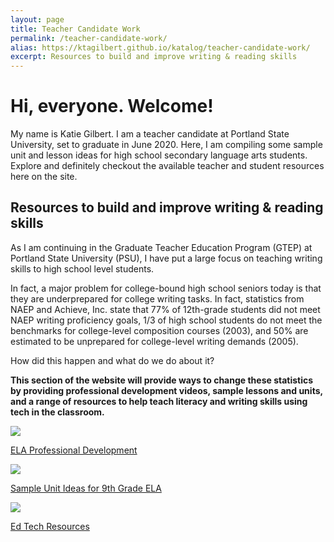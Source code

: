 ```yaml
---
layout: page
title: Teacher Candidate Work
permalink: /teacher-candidate-work/
alias: https://ktagilbert.github.io/katalog/teacher-candidate-work/
excerpt: Resources to build and improve writing & reading skills
---
```


<div class="candidate-work-content">
<h1>
  Hi, everyone. Welcome!
</h1>
  <p>
    My name is Katie Gilbert. I am a teacher candidate at Portland State University, set to graduate in June 2020. Here, I am compiling some sample unit and lesson ideas for high school secondary language arts students. Explore and definitely checkout the available teacher and student resources here on the site.
  </p>
<h2>
  Resources to build and improve writing & reading skills
</h2>
<p>
  As I am continuing in the Graduate Teacher Education Program (GTEP) at Portland State University (PSU), I have put a large focus on teaching writing skills to high school level students.
</p>
<p>
  In fact, a major problem for college-bound high school seniors today is that they are underprepared for college writing tasks. In fact, statistics from NAEP and Achieve, Inc. state that 77% of 12th-grade students did not meet NAEP writing proficiency goals, 1/3 of high school students do not meet the benchmarks for college-level composition courses (2003), and 50% are estimated to be unprepared for college-level writing demands (2005).
</p>
<p>
  How did this happen and what do we do about it?
</p>
<p>
  <b>
    This section of the website will provide ways to change these statistics by providing professional development videos, sample lessons and units, and a range of resources to help teach literacy and writing skills using tech in the classroom.
  </b>
</p>
</div>

<div class="three-row">

  <div class="image-text-combo">
  <a href="/katalog/ela-professional-development">
    <img src="/katalog/assets/sample-homework-assignment.jpg">
  </a>
  <a href="/katalog/ela-professional-development">  
    <p>
      ELA Professional Development
    </p>
  </a>
</div>
  <div class="image-text-combo">
      <a href="/katalog/sample-unit-ideas/">
        <img src="/katalog/assets/sample-unit-ideas.jpg">
      </a>
    <p>
        <a href="/katalog/sample-unit-ideas/">
          Sample Unit Ideas for 9th Grade ELA
        </a>
    </p>
  </div>
  <div class="image-text-combo">
    <a href="/katalog/ed-tech-resources/">
      <img src="/katalog/assets/digital-learning-img.jpg">
    </a>
    <a href="/katalog/ed-tech-resources/">
      <p>
        Ed Tech Resources
      </p>
    </a>
  </div>
  </div>
</div>
